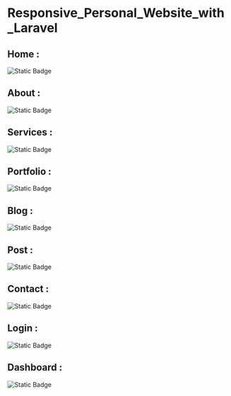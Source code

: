 # Responsive_Personal_Website_with_Laravel
<h2>Home : </h2>
<img alt="Static Badge" src="https://i.ibb.co/tPcjk9H/responsive-personal-website-with-laravel-home.png">
<h2>About : </h2>
<img alt="Static Badge" src="https://i.ibb.co/gRqrnL0/responsive-personal-website-with-laravel-about.png">
<h2>Services : </h2>
<img alt="Static Badge" src="https://i.ibb.co/z7MKtnT/responsive-personal-website-with-laravel-services.png">
<h2>Portfolio : </h2>
<img alt="Static Badge" src="https://i.ibb.co/jfF5tyz/responsive-personal-website-with-laravel-portfolio.png">
<h2>Blog : </h2>
<img alt="Static Badge" src="https://i.ibb.co/c8Spv2w/responsive-personal-website-with-laravel-blog.png">
<h2>Post : </h2>
<img alt="Static Badge" src="https://i.ibb.co/j5ptt7Z/responsive-personal-website-with-laravel-post.png">
<h2>Contact : </h2>
<img alt="Static Badge" src="https://i.ibb.co/pWKdhfm/responsive-personal-website-with-laravel-contact.png">
<h2>Login : </h2>
<img alt="Static Badge" src="https://i.ibb.co/Cb3PxVQ/responsive-personal-website-with-laravel-login.png">
<h2>Dashboard : </h2>
<img alt="Static Badge" src="https://i.ibb.co/YchfBSB/responsive-personal-website-with-laravel-dashboard.png">








